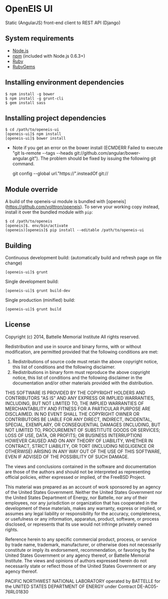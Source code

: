 OpenEIS UI
==========

Static (AngularJS) front-end client to REST API (Django)


System requirements
-------------------

* [Node.js](http://nodejs.org/)
* [npm](https://docs.npmjs.com/getting-started/installing-node) (included with Node.js 0.6.3+)
* [Ruby](https://www.ruby-lang.org/en/documentation/installation/)
* [RubyGems](https://rubygems.org/pages/download)


Installing environment dependencies
-----------------------------------

    $ npm install -g bower
    $ npm install -g grunt-cli
    $ gem install sass


Installing project dependencies
-------------------------------

    $ cd /path/to/openeis-ui
    [openeis-ui]$ npm install
    [openeis-ui]$ bower install

- Note if you get an error on the bower install (ECMDERR Failed to execute "git ls-remote --tags --heads   git://github.com/angular/bower-angular.git").  The problem should be fixed by issuing the following git command.

    git config --global url."https://".insteadOf git:// 


Module override
---------------

A build of the openeis-ui module is bundled with [openeis]
(https://github.com/volttron/openeis). To serve your working copy
instead, install it over the bundled module with `pip`:

    $ cd /path/to/openeis
    [openeis]$. env/bin/activate
    (openeis)[openeis]$ pip install --editable /path/to/openeis-ui


Building
--------

Continuous development build:
(automatically build and refresh page on file change)

    [openeis-ui]$ grunt

Single development build:

    [openeis-ui]$ grunt build-dev

Single production (minified) build:

    [openeis-ui]$ grunt build


License
-------

Copyright (c) 2014, Battelle Memorial Institute
All rights reserved.

Redistribution and use in source and binary forms, with or without
modification, are permitted provided that the following conditions are met:

1. Redistributions of source code must retain the above copyright notice, this
   list of conditions and the following disclaimer.
2. Redistributions in binary form must reproduce the above copyright notice,
   this list of conditions and the following disclaimer in the documentation
   and/or other materials provided with the distribution.

THIS SOFTWARE IS PROVIDED BY THE COPYRIGHT HOLDERS AND CONTRIBUTORS "AS IS" AND
ANY EXPRESS OR IMPLIED WARRANTIES, INCLUDING, BUT NOT LIMITED TO, THE IMPLIED
WARRANTIES OF MERCHANTABILITY AND FITNESS FOR A PARTICULAR PURPOSE ARE
DISCLAIMED. IN NO EVENT SHALL THE COPYRIGHT OWNER OR CONTRIBUTORS BE LIABLE FOR
ANY DIRECT, INDIRECT, INCIDENTAL, SPECIAL, EXEMPLARY, OR CONSEQUENTIAL DAMAGES
(INCLUDING, BUT NOT LIMITED TO, PROCUREMENT OF SUBSTITUTE GOODS OR SERVICES;
LOSS OF USE, DATA, OR PROFITS; OR BUSINESS INTERRUPTION) HOWEVER CAUSED AND
ON ANY THEORY OF LIABILITY, WHETHER IN CONTRACT, STRICT LIABILITY, OR TORT
(INCLUDING NEGLIGENCE OR OTHERWISE) ARISING IN ANY WAY OUT OF THE USE OF THIS
SOFTWARE, EVEN IF ADVISED OF THE POSSIBILITY OF SUCH DAMAGE.

The views and conclusions contained in the software and documentation are those
of the authors and should not be interpreted as representing official policies,
either expressed or implied, of the FreeBSD Project.


This material was prepared as an account of work sponsored by an
agency of the United States Government.  Neither the United States
Government nor the United States Department of Energy, nor Battelle,
nor any of their employees, nor any jurisdiction or organization
that has cooperated in the development of these materials, makes
any warranty, express or implied, or assumes any legal liability
or responsibility for the accuracy, completeness, or usefulness or
any information, apparatus, product, software, or process disclosed,
or represents that its use would not infringe privately owned rights.

Reference herein to any specific commercial product, process, or
service by trade name, trademark, manufacturer, or otherwise does
not necessarily constitute or imply its endorsement, recommendation,
or favoring by the United States Government or any agency thereof,
or Battelle Memorial Institute. The views and opinions of authors
expressed herein do not necessarily state or reflect those of the
United States Government or any agency thereof.

PACIFIC NORTHWEST NATIONAL LABORATORY
operated by BATTELLE for the UNITED STATES DEPARTMENT OF ENERGY
under Contract DE-AC05-76RL01830
